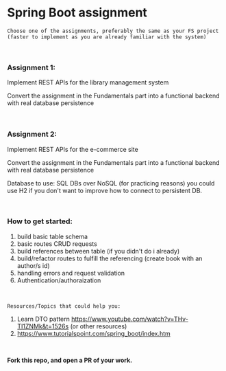# Spring Boot assignment

`Choose one of the assignments, preferably the same as your FS project (faster to implement as you are already familiar with the system)`

<br />

### Assignment 1:

Implement REST APIs for the library management system

Convert the assignment in the Fundamentals part into a functional backend with real database persistence

<br />

### Assignment 2:

Implement REST APIs for the e-commerce site

Convert the assignment in the Fundamentals part into a functional backend with real database persistence

Database to use: SQL DBs over NoSQL (for practicing reasons) you could use H2 if you don't want to improve how to connect to persistent DB.

<br />

### How to get started:

1. build basic table schema
2. basic routes CRUD requests
3. build references between table (if you didn't do i already)
4. build/refactor routes to fulfill the referencing (create book with an author/s id)
5. handling errors and request validation
6. Authentication/authoraization

<br />

`Resources/Topics that could help you:`

1. Learn DTO pattern https://www.youtube.com/watch?v=THv-TI1ZNMk&t=1526s (or other resources)
2. https://www.tutorialspoint.com/spring_boot/index.htm

<br />

<b>Fork this repo, and open a PR of your work.</b>
